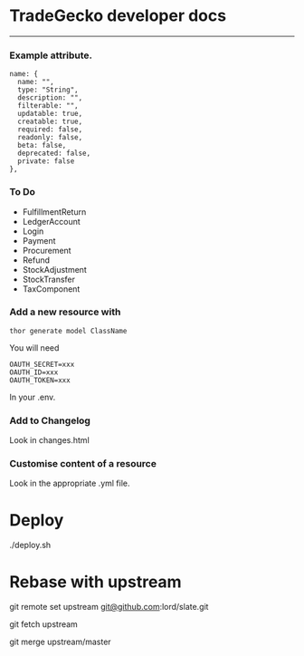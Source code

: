 # TradeGecko developer docs
--------

### Example attribute.
```
name: {
  name: "",
  type: "String",
  description: "",
  filterable: "",
  updatable: true,
  creatable: true,
  required: false,
  readonly: false,
  beta: false,
  deprecated: false,
  private: false
},
```

### To Do

- FulfillmentReturn
- LedgerAccount
- Login
- Payment
- Procurement
- Refund
- StockAdjustment
- StockTransfer
- TaxComponent

### Add a new resource with

`thor generate model ClassName`

You will need
```
OAUTH_SECRET=xxx
OAUTH_ID=xxx
OAUTH_TOKEN=xxx
```

In your .env.

### Add to Changelog

Look in changes.html

### Customise content of a resource

Look in the appropriate .yml file.

# Deploy

./deploy.sh

# Rebase with upstream

git remote set upstream git@github.com:lord/slate.git

git fetch upstream

git merge upstream/master
